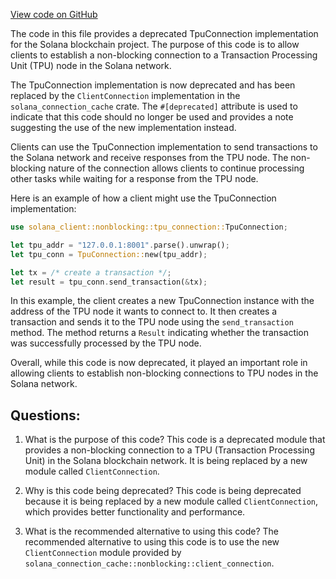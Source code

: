 [View code on GitHub](https://github.com/solana-labs/solana/blob/master/client/src/nonblocking/tpu_connection.rs)

The code in this file provides a deprecated TpuConnection implementation for the Solana blockchain project. The purpose of this code is to allow clients to establish a non-blocking connection to a Transaction Processing Unit (TPU) node in the Solana network. 

The TpuConnection implementation is now deprecated and has been replaced by the `ClientConnection` implementation in the `solana_connection_cache` crate. The `#[deprecated]` attribute is used to indicate that this code should no longer be used and provides a note suggesting the use of the new implementation instead.

Clients can use the TpuConnection implementation to send transactions to the Solana network and receive responses from the TPU node. The non-blocking nature of the connection allows clients to continue processing other tasks while waiting for a response from the TPU node.

Here is an example of how a client might use the TpuConnection implementation:

```rust
use solana_client::nonblocking::tpu_connection::TpuConnection;

let tpu_addr = "127.0.0.1:8001".parse().unwrap();
let tpu_conn = TpuConnection::new(tpu_addr);

let tx = /* create a transaction */;
let result = tpu_conn.send_transaction(&tx);
```

In this example, the client creates a new TpuConnection instance with the address of the TPU node it wants to connect to. It then creates a transaction and sends it to the TPU node using the `send_transaction` method. The method returns a `Result` indicating whether the transaction was successfully processed by the TPU node.

Overall, while this code is now deprecated, it played an important role in allowing clients to establish non-blocking connections to TPU nodes in the Solana network.
## Questions: 
 1. What is the purpose of this code?
   This code is a deprecated module that provides a non-blocking connection to a TPU (Transaction Processing Unit) in the Solana blockchain network. It is being replaced by a new module called `ClientConnection`.

2. Why is this code being deprecated?
   This code is being deprecated because it is being replaced by a new module called `ClientConnection`, which provides better functionality and performance.

3. What is the recommended alternative to using this code?
   The recommended alternative to using this code is to use the new `ClientConnection` module provided by `solana_connection_cache::nonblocking::client_connection`.